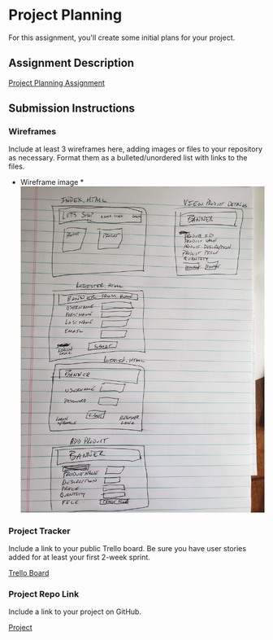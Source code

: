 # Project Planning
For this assignment, you'll create some initial plans for your project.

## Assignment Description
[Project Planning Assignment](https://education.launchcode.org/liftoff/modules/assignments/project-planning)

## Submission Instructions

### Wireframes

Include at least 3 wireframes here, adding images or files to your repository as necessary. Format them as a bulleted/unordered list with links to the files.
* Wireframe image
	*![Wireframe Image](https://github.com/BrentLetts/liftoff-assignments/blob/master/P3-Project_Planning/Letts_Shop_Wireframe.jpg)


### Project Tracker

Include a link to your public Trello board. Be sure you have user stories added for at least your first 2-week sprint.

[Trello Board](https://trello.com/b/x7zVNQLT/liftoff-project)

### Project Repo Link

Include a link to your project on GitHub.

[Project](https://github.com/BrentLetts/letts_shop)
